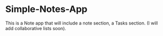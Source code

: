 # Simple-Notes-App
This is a Note app that will include a note section, a Tasks section. (I will add collaborative lists soon).
